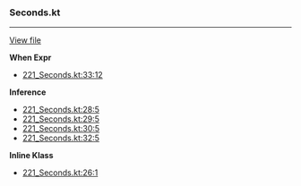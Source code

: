 ### Seconds.kt
---
[View file](../../precision_analyzed/221_Seconds.kt)

**When Expr**

 - [221_Seconds.kt:33:12](../../precision_analyzed/221_Seconds.kt#L33)

**Inference**

 - [221_Seconds.kt:28:5](../../precision_analyzed/221_Seconds.kt#L28)
 - [221_Seconds.kt:29:5](../../precision_analyzed/221_Seconds.kt#L29)
 - [221_Seconds.kt:30:5](../../precision_analyzed/221_Seconds.kt#L30)
 - [221_Seconds.kt:32:5](../../precision_analyzed/221_Seconds.kt#L32)

**Inline Klass**

 - [221_Seconds.kt:26:1](../../precision_analyzed/221_Seconds.kt#L26)
